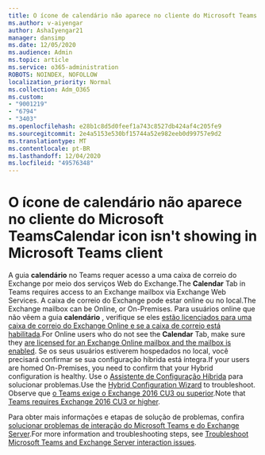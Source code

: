 ```yaml
---
title: O ícone de calendário não aparece no cliente do Microsoft Teams
ms.author: v-aiyengar
author: AshaIyengar21
manager: dansimp
ms.date: 12/05/2020
ms.audience: Admin
ms.topic: article
ms.service: o365-administration
ROBOTS: NOINDEX, NOFOLLOW
localization_priority: Normal
ms.collection: Adm_O365
ms.custom:
- "9001219"
- "6794"
- "3403"
ms.openlocfilehash: e28b1c8d5d0feef1a743c8527db424af4c205fe9
ms.sourcegitcommit: 2e4a5153e530bf15744a52e982eeb0d99757e9d2
ms.translationtype: MT
ms.contentlocale: pt-BR
ms.lasthandoff: 12/04/2020
ms.locfileid: "49576348"
---
```

# <a name="calendar-icon-isnt-showing-in-microsoft-teams-client"></a><span data-ttu-id="381d8-102">O ícone de calendário não aparece no cliente do Microsoft Teams</span><span class="sxs-lookup"><span data-stu-id="381d8-102">Calendar icon isn't showing in Microsoft Teams client</span></span>

<span data-ttu-id="381d8-103">A guia **calendário** no Teams requer acesso a uma caixa de correio do Exchange por meio dos serviços Web do Exchange.</span><span class="sxs-lookup"><span data-stu-id="381d8-103">The **Calendar** Tab in Teams requires access to an Exchange mailbox via Exchange Web Services.</span></span> <span data-ttu-id="381d8-104">A caixa de correio do Exchange pode estar online ou no local.</span><span class="sxs-lookup"><span data-stu-id="381d8-104">The Exchange mailbox can be Online, or On-Premises.</span></span> <span data-ttu-id="381d8-105">Para usuários online que não vêem a guia **calendário** , verifique se eles [estão licenciados para uma caixa de correio do Exchange Online e se a caixa de correio está habilitada](https://docs.microsoft.com/exchange/recipients-in-exchange-online/create-user-mailboxes).</span><span class="sxs-lookup"><span data-stu-id="381d8-105">For Online users who do not see the **Calendar** Tab, make sure they [are licensed for an Exchange Online mailbox and the mailbox is enabled](https://docs.microsoft.com/exchange/recipients-in-exchange-online/create-user-mailboxes).</span></span> <span data-ttu-id="381d8-106">Se os seus usuários estiverem hospedados no local, você precisará confirmar se sua configuração híbrida está íntegra.</span><span class="sxs-lookup"><span data-stu-id="381d8-106">If your users are homed On-Premises, you need to confirm that your Hybrid configuration is healthy.</span></span> <span data-ttu-id="381d8-107">Use o [Assistente de Configuração Híbrida](https://docs.microsoft.com/exchange/hybrid-deployment/hybrid-agent) para solucionar problemas.</span><span class="sxs-lookup"><span data-stu-id="381d8-107">Use the [Hybrid Configuration Wizard](https://docs.microsoft.com/exchange/hybrid-deployment/hybrid-agent) to troubleshoot.</span></span> <span data-ttu-id="381d8-108">Observe que [o Teams exige o Exchange 2016 CU3 ou superior](https://docs.microsoft.com/microsoftteams/exchange-teams-interact).</span><span class="sxs-lookup"><span data-stu-id="381d8-108">Note that [Teams requires Exchange 2016 CU3 or higher](https://docs.microsoft.com/microsoftteams/exchange-teams-interact).</span></span>

<span data-ttu-id="381d8-109">Para obter mais informações e etapas de solução de problemas, confira [solucionar problemas de interação do Microsoft Teams e do Exchange Server](https://docs.microsoft.com/microsoftteams/troubleshoot/known-issues/teams-exchange-interaction-issue).</span><span class="sxs-lookup"><span data-stu-id="381d8-109">For more information and troubleshooting steps, see [Troubleshoot Microsoft Teams and Exchange Server interaction issues](https://docs.microsoft.com/microsoftteams/troubleshoot/known-issues/teams-exchange-interaction-issue).</span></span>
